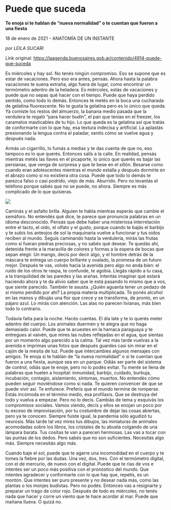 # Puede que suceda

**Te enoja si te hablan de “nueva normalidad” o te cuentan que fueron a una fiesta**

18 de enero de 2021 - ANATOMÍA DE UN INSTANTE

_por LEILA SUCARI_

Link original: https://laagenda.buenosaires.gob.ar/contenido/4914-puede-que-suceda



Es miércoles y hay sol. No tenés ningún compromiso. Eso se supone que es estar de vacaciones. Pero eso era antes, pensás. Ahora hasta la palabra vacaciones te suena extraña, algo fuera de lugar, como encontrar un termómetro adentro de la heladera. Es miércoles, estás de vacaciones y puede que no sepas qué hacer con el tiempo. Puede que haya perdido sentido, como todo lo demás. Entonces te metés en la boca una cucharada de gelatina fluorescente. No te gusta la gelatina pero es lo único que queda. Ya comiste los restos del almuerzo, la banana medio pasada que la verdulera te regaló “para hacer budín”, el pan que tenías en el freezer, los caramelos masticables de tu hijo. Lo que queda es la gelatina así que tratás de conformarte con lo que hay, esa textura indecisa y artificial. La aplastás presionando la lengua contra el paladar, sentís cómo se vuelve agua y después nada.




Armás un cigarrillo, lo fumás a medias y te das cuenta de que no, eso tampoco es lo que querés. Entonces salís a la calle. En realidad, pensás mientras metés las llaves en el picaporte, lo único que querés es bajar las persianas, que venga de sorpresa y que te bese en el sillón. Besarse como cuando eran adolescentes mientras el mundo estalla y después dormirte en el abrazo como si no existiera otra cosa. Puede que todo lo demás te parezca falso o casi podrido, viejo de más. Aburrido. Pero no levantás el teléfono porque sabés que no se puede, no ahora. Siempre es más complicado de lo que quisieras.




![](https://cdn.flowlikemusic.com/files/images/45321/f63cf4bd-369a-4d09-a8bf-f07ce57bb1db.jpg)




Caminás y el asfalto brilla. Alguien te habla mientras esperás que cambie el semáforo. No entendés qué dice, te parece que pronuncia palabras en un idioma desconocido. Pensás que debe haber una misteriosa interrelación entre el tacto, el oído, el olfato y el gusto, porque cuando te bajás el barbijo y te subís los anteojos de sol la maquinaria vuelve a funcionar y tus oídos reciben al mundo. Seguís caminando hasta la verdulería, mirás las frutas como si fueran piedras preciosas, y no sabés qué desear. Te quedás ahí, detenida frente a la maravilla de colores y formas a la espera de bocas que sepan elegir. Un mango, decís por decir algo, y el hombre detrás de la máscara te entrega un cuerpo brillante y ovalado, la promesa de un futuro mejor. Después te vas, volvés hacia la avenida pero algo no anda bien: el ruido de los otros te raspa, te confunde, te agobia. Llegás rápido a tu casa, a la tranquilidad de las paredes y las arañas. Intentás imaginar qué estará haciendo ahora y te da alivio saber que le está pasando lo mismo que a vos, que siente parecido. También te asusta. ¿Quién aguanta tener un pedazo de sí mismo perdido por ahí? La propia materia multiplicada. Te ponés alcohol en las manos y dibujás una flor que crece y se transforma, de pronto, en un pájaro azul. Lo mirás con atención. Las alas no parecen livianas, más bien todo lo contrario.




Todavía falta para la noche. Hacés cuentas. El día late y te lo querés meter adentro del cuerpo. Los animales duermen y te alegra que no haga demasiado calor. Puede que te acuestes en la hamaca paraguaya y te entregues al vaivén, que mires las nubes reflejadas en el agua, que sientas por un momento algo parecido a la calma. Tal vez más tarde vuelvas a la avenida e imprimas unas fotos que después guardes casi sin mirar en el cajón de la mesita de luz. Puede que intercambies algunos mensajes con amigos. Te enoja si te hablan de “la nueva normalidad” o si te cuentan que fueron a una fiesta, aunque sea en un parque. Odiás ser parte del sistema de control, odiás que te enoje, pero no lo podés evitar. Tu mente se llena de palabras que huelen a hospital: inmunidad, barbijo, cuidado, burbuja, incubación, contagio, aislamiento, síntomas, muertos. No entendés cómo pueden seguir moviéndose como si nada. Te quieren convencer de que se puede vivir así. Te enfurece. Preferís que el mundo termine de romperse. Estás incómoda en el término medio, esa profilaxis. Que se destruya del todo y vuelva a empezar. Pero no lo decís. Cambiás de tema y esquivás los compromisos sociales. Vamos viendo, decís y ellos se enojan un poco por tu exceso de improvisación, por tu costumbre de dejar las cosas abiertas, pero ya te conocen. Siempre fuiste igual, la pandemia sólo agudizó tu neurosis. Más tarde tal vez mires tus dibujos, las miniaturas de animales acomodadas sobre los libros, los cristales de tu abuela colgando de una lámpara barata. Tus cositas te van a parecen hermosas. Las vas a tocar con las puntas de los dedos. Pero sabés que no son suficientes. Necesitás algo más. Siempre necesitás algo más.




Cuando baje el sol, puede que te agarre una incomodidad en el cuerpo y te tomes la fiebre por las dudas. Una vez, dos, tres. Con el termómetro digital, con el de mercurio, de nuevo con el digital. Puede que te rías de vos e intentes ser un poco más positiva con el pronóstico del mundo. Que intentes agradecer y conformarte con lo que hay que, repetís, es un montón. Que intentes ser puro presente y no desear nada más, como las plantas o los monjes budistas. Pero no podés. Entonces vas a resignarte y preparar un trago de color rojo. Después de todo es miércoles, no tenés nada que hacer y corre un viento que te hace acordar al mar. Puede que mañana llueva. O quizá no.



